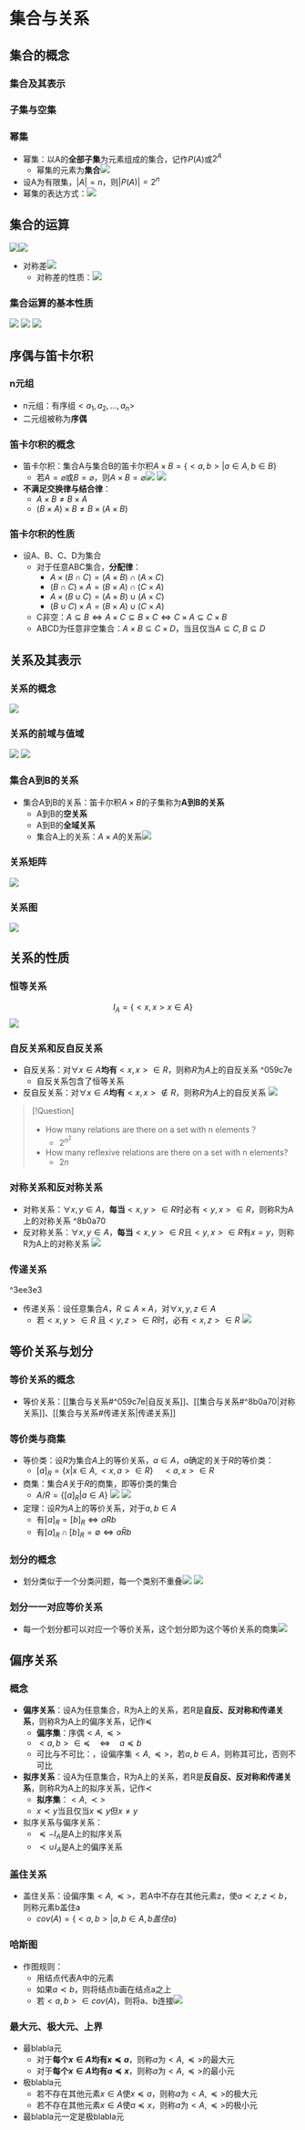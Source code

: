 # 集合与关系
## 集合的概念
### 集合及其表示
### 子集与空集
### 幂集
- 幂集：以A的**全部子集**为元素组成的集合，记作$P(A)$或$2^A$
	- 幂集的元素为**集合**![](https://raw.githubusercontent.com/alwaysmissin/picgo/main/20221202083312.png)
- 设A为有限集，$|A|=n$，则$|P(A)|=2^n$
- 幂集的表达方式：![](https://raw.githubusercontent.com/alwaysmissin/picgo/main/20221202083653.png)
## 集合的运算
![](https://raw.githubusercontent.com/alwaysmissin/picgo/main/20221202083727.png)![](https://raw.githubusercontent.com/alwaysmissin/picgo/main/20221202083740.png)
- 对称差![](https://raw.githubusercontent.com/alwaysmissin/picgo/main/20221202083926.png)
	- 对称差的性质：![](https://raw.githubusercontent.com/alwaysmissin/picgo/main/20221202084029.png)
### 集合运算的基本性质
![](https://raw.githubusercontent.com/alwaysmissin/picgo/main/20221202084222.png)
![](https://raw.githubusercontent.com/alwaysmissin/picgo/main/20221202084234.png)
![](https://raw.githubusercontent.com/alwaysmissin/picgo/main/20221202084246.png)

## 序偶与笛卡尔积
### n元组
- n元组：有序组$<a_1,a_2,...,a_n>$
- 二元组被称为**序偶**
### 笛卡尔积的概念
- 笛卡尔积：集合A与集合B的笛卡尔积$A×B=\{<a,b>|a\in A, b \in B\}$
	- 若$A=\varnothing$或$B=\varnothing$，则$A×B=\varnothing$![](https://raw.githubusercontent.com/alwaysmissin/picgo/main/20221206211815.png)
![](https://raw.githubusercontent.com/alwaysmissin/picgo/main/20221206212147.png)
- **不满足交换律与结合律**：
	- $A \times B \neq B \times A$
	- $( B \times A ) \times B \neq B \times ( A \times B )$
### 笛卡尔积的性质
- 设A、B、C、D为集合
	- 对于任意ABC集合，**分配律**：
		- $A\times (B\cap C)=(A \times B)\cap(A \times C)$
		- $(B \cap C)\times A=(B \times A)\cap(C \times A)$
		- $A \times(B \cup C)=(A \times B)\cup(A \times C)$
		- $(B \cup C)\times A=(B \times A)\cup(C \times A)$
	- C非空：$A \subseteq B \Leftrightarrow A \times C \subseteq B \times C \Leftrightarrow C \times A \subseteq C \times B$
	- ABCD为任意非空集合：$A \times B \subseteq C \times D$，当且仅当$A \subseteq C,B \subseteq D$

## 关系及其表示
### 关系的概念
![](https://raw.githubusercontent.com/alwaysmissin/picgo/main/20221206213353.png)
### 关系的前域与值域
![](https://raw.githubusercontent.com/alwaysmissin/picgo/main/20221206213445.png)
![](https://raw.githubusercontent.com/alwaysmissin/picgo/main/20221206213513.png)
### 集合A到B的关系
- 集合A到B的关系：笛卡尔积$A\times B$的子集称为**A到B的关系**
	- A到B的**空关系**
	- A到B的**全域关系**
	- 集合A上的关系：$A\times A$的关系![](https://raw.githubusercontent.com/alwaysmissin/picgo/main/20221206213925.png)
### 关系矩阵
![](https://raw.githubusercontent.com/alwaysmissin/picgo/main/20221206214305.png)
### 关系图
![](https://raw.githubusercontent.com/alwaysmissin/picgo/main/20221206214333.png)

## 关系的性质
### 恒等关系
$$I _ { A } = \{ < x , x > x \in A \}$$
![](https://raw.githubusercontent.com/alwaysmissin/picgo/main/20221206214522.png)
### 自反关系和反自反关系
- 自反关系：对$\forall x \in A$**均有**$<x,x>\in R$，则称$R$为$A$上的自反关系 ^059c7e
	- 自反关系包含了恒等关系
- 反自反关系：对$\forall x \in A$**均有**$<x,x>\notin R$，则称$R$为$A$上的自反关系
![](https://raw.githubusercontent.com/alwaysmissin/picgo/main/20221206214734.png)
> [!Question]
> - How many relations are there on a set with n elements？
> 	- $2^{{n}^2}$
> - How many reflexive relations are there on a set with n elements?
> 	- $2n$

### 对称关系和反对称关系
- 对称关系：$\forall x, y\in A$，**每当**$<x,y>\in R$时必有$<y,x>\in R$，则称R为A上的对称关系 ^8b0a70
- 反对称关系：$\forall x, y\in A$，**每当**$<x,y>\in R$且$<y,x>\in R$有$x=y$，则称R为A上的对称关系
![](https://raw.githubusercontent.com/alwaysmissin/picgo/main/20230209204106.png)

### 传递关系
^3ee3e3
- 传递关系：设任意集合$A$，$R \subseteq A \times A$，对$\forall x, y, z \in A$
	- 若$<x, y>\in R$ 且$<y, z>\in R$时，必有$<x, z>\in R$
![](https://raw.githubusercontent.com/alwaysmissin/picgo/main/20221206215513.png)

## 等价关系与划分
### 等价关系的概念
- 等价关系：[[集合与关系#^059c7e|自反关系]]、[[集合与关系#^8b0a70|对称关系]]、[[集合与关系#传递关系|传递关系]]
### 等价类与商集
- 等价类：设$R$为集合$A$上的等价关系，$a\in A$，$a$确定的关于$R$的等价类：
	- $[a]_R = \{x | x\in A, <x,a>\in R\}\quad <a,x>\in R$
- 商集：集合$A$关于$R$的商集，即等价类的集合
	- $A/R = \{[a]_R | a\in A\}$
![](https://raw.githubusercontent.com/alwaysmissin/picgo/main/20230209205946.png)
![](https://raw.githubusercontent.com/alwaysmissin/picgo/main/20230209210010.png)
- 定理：设$R$为$A$上的等价关系，对于$a, b \in A$
	- 有$[a]_R = [b]_R \Leftrightarrow aRb$
	- 有$[a]_R \cap [b]_R = \emptyset \Leftrightarrow a\bar{R} b$
### 划分的概念
- 划分类似于一个分类问题，每一个类别不重叠![](https://raw.githubusercontent.com/alwaysmissin/picgo/main/20230209210831.png)
![](https://raw.githubusercontent.com/alwaysmissin/picgo/main/20230209210838.png)
### 划分一一对应等价关系
- 每一个划分都可以对应一个等价关系，这个划分即为这个等价关系的商集![](https://raw.githubusercontent.com/alwaysmissin/picgo/main/20230209210955.png)

## **偏序关系**
### 概念
- **偏序关系**：设A为任意集合，R为A上的关系，若R是**自反、反对称和传递关系**，则称R为A上的偏序关系，记作$\preccurlyeq$
	- **偏序集**：序偶$<A,\preceq>$
	- $<a,b>\in\preccurlyeq \quad\Leftrightarrow \quad a\preccurlyeq b$
	- 可比与不可比：，设偏序集$<A,\preccurlyeq>$，若$a,b\in A$，则称其可比，否则不可比
- **拟序关系**：设A为任意集合，R为A上的关系，若R是**反自反、反对称和传递关系**，则称R为A上的拟序关系，记作$\prec$
	- **拟序集**：$<A,\prec>$
	- $x\prec y$当且仅当$x\preccurlyeq y$但$x\neq y$
- 拟序关系与偏序关系：
	- $\preccurlyeq - I_A$是A上的拟序关系
	- $\prec\cup I_A$是A上的偏序关系
### 盖住关系
- 盖住关系：设偏序集$<A,\preccurlyeq>$，若A中不存在其他元素z，使$a\prec z, z\prec b$，则称元素b盖住a
	- $cov(A)=\{<a,b>|a,b\in A,b 盖住 a\}$
### 哈斯图
- 作图规则：
	- 用结点代表A中的元素
	- 如果$a\prec b$，则将结点b画在结点a之上
	- 若$<a,b>\in cov(A)$，则将a、b连接![](https://raw.githubusercontent.com/alwaysmissin/picgo/main/20221202092443.png)
### 最大元、极大元、上界
- 最blabla元
	- 对于**每个$x\in A$均有$x\preccurlyeq a$**，则称$a$为$<A,\preccurlyeq>$的最大元
	- 对于**每个$x\in A$均有$a\preccurlyeq x$**，则称$a$为$<A,\preccurlyeq>$的最小元
- 极blabla元
	- 若不存在其他元素$x\in A$使$x\preccurlyeq a$，则称$a$为$<A,\preccurlyeq>$的极大元
	- 若不存在其他元素$x\in A$使$a\preccurlyeq x$，则称$a$为$<A,\preccurlyeq>$的极小元
- 最blabla元一定是极blabla元